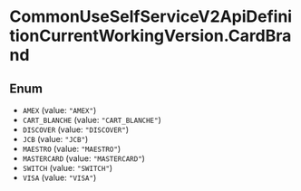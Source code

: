 # CommonUseSelfServiceV2ApiDefinitionCurrentWorkingVersion.CardBrand

## Enum

* `AMEX` (value: `"AMEX"`)
* `CART_BLANCHE` (value: `"CART_BLANCHE"`)
* `DISCOVER` (value: `"DISCOVER"`)
* `JCB` (value: `"JCB"`)
* `MAESTRO` (value: `"MAESTRO"`)
* `MASTERCARD` (value: `"MASTERCARD"`)
* `SWITCH` (value: `"SWITCH"`)
* `VISA` (value: `"VISA"`)
